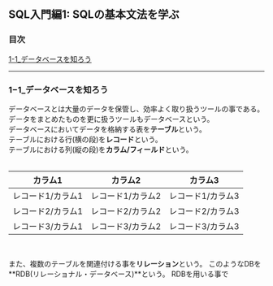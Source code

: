 ## SQL入門編1: SQLの基本文法を学ぶ

### 目次
[1-1_データベースを知ろう](#1−1_データベースを知ろう)

***

### 1−1_データベースを知ろう
データベースとは大量のデータを保管し、効率よく取り扱うツールの事である。</br>
データをまとめたものを更に扱うツールもデータベースという。</br>
データベースにおいてデータを格納する表を**テーブル**という。</br>
テーブルにおける行(横の段)を**レコード**という。</br>
テーブルにおける列(縦の段)を**カラム/フィールド**という。</br>
</br>

| カラム1           | カラム2           | カラム3           | 
| ----------------- | ----------------- | ----------------- | 
| レコード1/カラム1 | レコード1/カラム2 | レコード1/カラム3 | 
| レコード2/カラム1 | レコード2/カラム2 | レコード2/カラム3 | 
| レコード3/カラム1 | レコード3/カラム2 | レコード3/カラム3 | 
</br>

また、複数のテーブルを関連付ける事を**リレーション**という。
このようなDBを**RDB(リレーショナル・データベース)**という。
RDBを用いる事で

